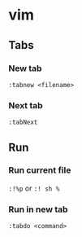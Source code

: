 # vim

## Tabs

### New tab
`:tabnew <filename>`

### Next tab
`:tabNext`

## Run

### Run current file
`:!%p`
or
`:! sh %`

### Run in new tab
`:tabdo <command>`
